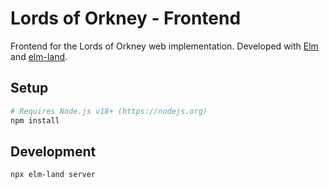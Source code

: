 # Lords of Orkney - Frontend

Frontend for the Lords of Orkney web implementation. Developed with
[Elm](https://elm-lang.org/) and [elm-land](https://elm.land/).

## Setup

```bash
# Requires Node.js v18+ (https://nodejs.org)
npm install
```

## Development

```bash
npx elm-land server
```